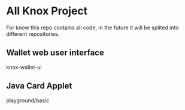 # All Knox Project

For know this repo contains all code, in the future it will be splited into different repositories.

## Wallet web user interface

knox-wallet-ui

## Java Card Applet

playground/basic